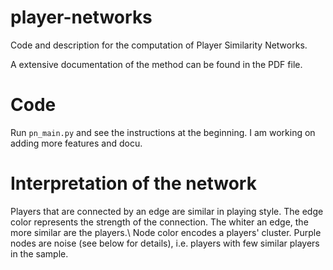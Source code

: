# player-networks
Code and description for the computation of Player Similarity Networks.

A extensive documentation of the method can be found in the PDF file.

# Code
Run `pn_main.py` and see the instructions at the beginning. I am working on adding more features and docu.

# Interpretation of the network
Players that are connected by an edge are similar in playing style. The edge color represents the strength of the connection. The whiter an edge, the more similar are the players.\\
Node color encodes a players' cluster. Purple nodes are noise (see below for details), i.e. players with few similar players in the sample.
